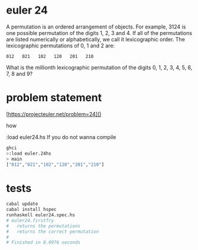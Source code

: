 # euler 24

A permutation is an ordered arrangement of objects. For example, 3124 is one possible permutation of the digits 1, 2, 3 and 4. If all of the permutations are listed numerically or alphabetically, we call it lexicographic order. The lexicographic permutations of 0, 1 and 2 are:

    012   021   102   120   201   210

What is the millionth lexicographic permutation of the digits 0, 1, 2, 3, 4, 5, 6, 7, 8 and 9?

# problem statement
[https://projecteuler.net/problem=24]()

how

:load euler24.hs 
If you do not wanna compile
```bash
ghci
>:load euler.24hs
> main
["012","021","102","120","201","210"]
```

# tests
```bash
cabal update
cabal install hspec
runhaskell euler24.spec.hs
# euler24.firstTry
#   returns the permutations
#   returns the correct permutation
# 
# Finished in 8.0976 seconds
```
